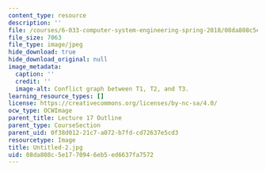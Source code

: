 ```yaml
---
content_type: resource
description: ''
file: /courses/6-033-computer-system-engineering-spring-2018/08da808c5e1770946eb5ed6637fa7572_Untitled-2.jpg
file_size: 7063
file_type: image/jpeg
hide_download: true
hide_download_original: null
image_metadata:
  caption: ''
  credit: ''
  image-alt: Conflict graph between T1, T2, and T3.
learning_resource_types: []
license: https://creativecommons.org/licenses/by-nc-sa/4.0/
ocw_type: OCWImage
parent_title: Lecture 17 Outline
parent_type: CourseSection
parent_uid: 0f38d012-21c7-a072-b7fd-cd72637e5cd3
resourcetype: Image
title: Untitled-2.jpg
uid: 08da808c-5e17-7094-6eb5-ed6637fa7572
---
```

